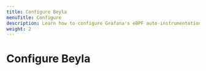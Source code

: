 ```yaml
---
title: Configure Beyla
menuTitle: Configure
description: Learn how to configure Grafana's eBPF auto-instrumentation tool.
weight: 2
---
```


# Configure Beyla
